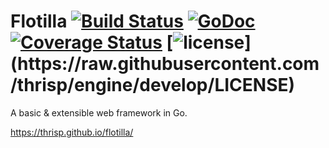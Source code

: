 # Flotilla [![Build Status](https://travis-ci.org/thrisp/flotilla.svg?branch=develop)](https://travis-ci.org/thrisp/flotilla) [![GoDoc](https://godoc.org/github.com/thrisp/flotilla?status.png)](https://godoc.org/github.com/thrisp/flotilla) [![Coverage Status](https://coveralls.io/repos/thrisp/flotilla/badge.png?branch=develop)](https://coveralls.io/r/thrisp/flotilla?branch=develop) [![license](http://img.shields.io/badge/license-MIT-red.svg?)](https://raw.githubusercontent.com/thrisp/engine/develop/LICENSE)

A basic & extensible web framework in Go.

https://thrisp.github.io/flotilla/
